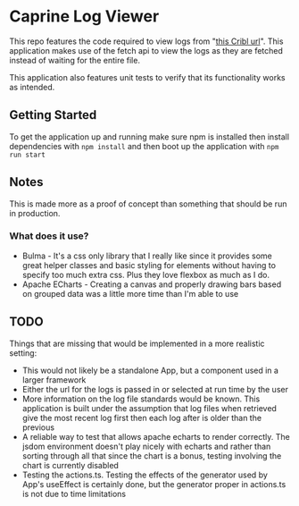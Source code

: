# Caprine Log Viewer

This repo features the code required to view logs from "[this Cribl url](https://s3.amazonaws.com/io.cribl.c021.takehome/cribl.log)". This application makes use of the fetch api to view the logs as they are fetched instead of waiting for the entire file.

This application also features unit tests to verify that its functionality works as intended.

## Getting Started

To get the application up and running make sure npm is installed then install dependencies with `npm install` 
and then boot up the application with `npm run start`

## Notes
This is made more as a proof of concept than something that should be run in production.

### What does it use?
* Bulma - It's a css only library that I really like since it provides some great helper classes and basic styling for elements without having to specify too much extra css. Plus they love flexbox as much as I do.
* Apache ECharts - Creating a canvas and properly drawing bars based on grouped data was a little more time than I'm able to use


## TODO
Things that are missing that would be implemented in a more realistic setting:

* This would not likely be a standalone App, but a component used in a larger framework
* Either the url for the logs is passed in or selected at run time by the user
* More information on the log file standards would be known. This application is built under the assumption that log files when retrieved give the most recent log first then each log after is older than the previous
* A reliable way to test that allows apache echarts to render correctly. The jsdom environment doesn't play nicely with echarts and rather than sorting through all that since the chart is a bonus, testing involving the chart is currently disabled
* Testing the actions.ts. Testing the effects of the generator used by App's useEffect is certainly done, but the generator proper in actions.ts is not due to time limitations

